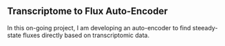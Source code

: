 ## Transcriptome to Flux Auto-Encoder

In this on-going project, I am developing an auto-encoder to find steeady-state fluxes directly based on transcriptomic data.
